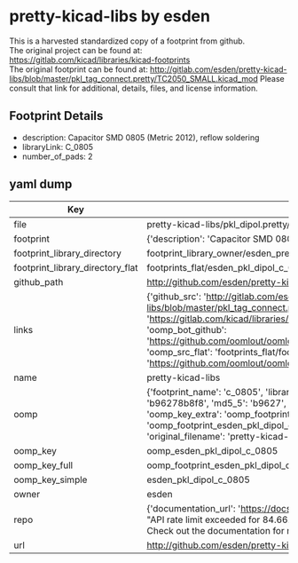 # pretty-kicad-libs by esden  
This is a harvested standardized copy of a footprint from github.  
The original project can be found at:  
https://gitlab.com/kicad/libraries/kicad-footprints  
The original footprint can be found at:
http://gitlab.com/esden/pretty-kicad-libs/blob/master/pkl_tag_connect.pretty/TC2050_SMALL.kicad_mod
Please consult that link for additional, details, files, and license information.  
## Footprint Details
* description: Capacitor SMD 0805 (Metric 2012), reflow soldering  
* libraryLink: C_0805  
* number_of_pads: 2  
## yaml dump  
| Key | Value |  
| --- | --- |  
| file | pretty-kicad-libs/pkl_dipol.pretty/C_0805.kicad_mod |  
| footprint | {'description': 'Capacitor SMD 0805 (Metric 2012), reflow soldering', 'libraryLink': 'C_0805', 'number_of_pads': 2} |  
| footprint_library_directory | footprint_library_owner/esden_pretty-kicad-libs |  
| footprint_library_directory_flat | footprints_flat/esden_pkl_dipol_c_0805/working |  
| github_path | http://github.com/esden/pretty-kicad-libs/blob/master/pkl_dipol.pretty/C_0805.kicad_mod |  
| links | {'github_src': 'http://gitlab.com/esden/pretty-kicad-libs/blob/master/pkl_tag_connect.pretty/TC2050_SMALL.kicad_mod', 'github_src_repo': 'https://gitlab.com/kicad/libraries/kicad-footprints', 'oomp_bot': 'footprints/esden_pkl_dipol_c_0805/working', 'oomp_bot_github': 'https://github.com/oomlout/oomlout_oomp_footprint_bot/tree/main/footprints/esden_pkl_dipol_c_0805/working', 'oomp_src_flat': 'footprints_flat/footprints_flat/esden_pkl_dipol_c_0805/working', 'oomp_src_flat_github': 'https://github.com/oomlout/oomlout_oomp_footprint_src/tree/main/footprints_flat/esden_pkl_dipol_c_0805/working'} |  
| name | pretty-kicad-libs |  
| oomp | {'footprint_name': 'c_0805', 'library_name': 'pkl_dipol', 'md5': 'b96278b8f8d1d2940458f8928b070c36', 'md5_10': 'b96278b8f8', 'md5_5': 'b9627', 'md5_6': 'b96278', 'oomp_key': 'oomp_esden_pkl_dipol_c_0805', 'oomp_key_extra': 'oomp_footprint_esden_pkl_dipol_c_0805', 'oomp_key_full': 'oomp_footprint_esden_pkl_dipol_c_0805_b96278', 'oomp_key_simple': 'esden_pkl_dipol_c_0805', 'original_filename': 'pretty-kicad-libs/pkl_dipol.pretty/C_0805.kicad_mod', 'owner_name': 'esden'} |  
| oomp_key | oomp_esden_pkl_dipol_c_0805 |  
| oomp_key_full | oomp_footprint_esden_pkl_dipol_c_0805 |  
| oomp_key_simple | esden_pkl_dipol_c_0805 |  
| owner | esden |  
| repo | {'documentation_url': 'https://docs.github.com/rest/overview/resources-in-the-rest-api#rate-limiting', 'message': "API rate limit exceeded for 84.66.173.59. (But here's the good news: Authenticated requests get a higher rate limit. Check out the documentation for more details.)"} |  
| url | http://github.com/esden/pretty-kicad-libs |  

